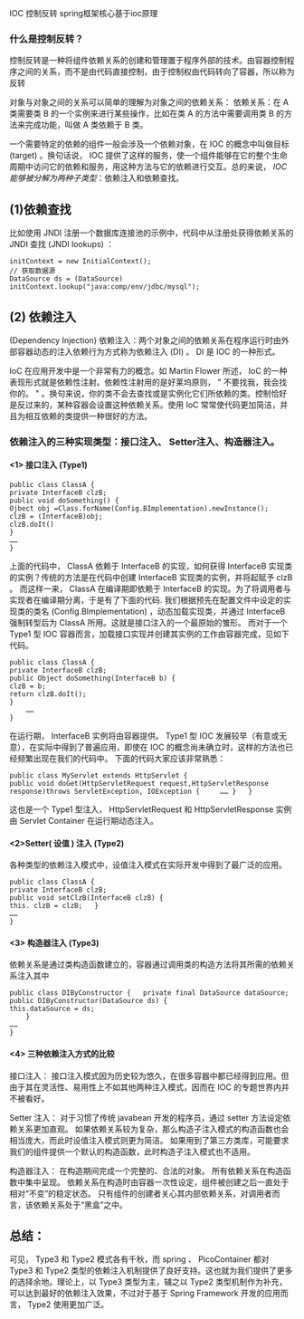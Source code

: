 IOC 控制反转 spring框架核心基于ioc原理

### 什么是控制反转？

控制反转是一种将组件依赖关系的创建和管理置于程序外部的技术。由容器控制程序之间的关系，而不是由代码直接控制，由于控制权由代码转向了容器，所以称为反转

对象与对象之间的关系可以简单的理解为对象之间的依赖关系：
依赖关系：在 A 类需要类 B 的一个实例来进行某些操作，比如在类 A 的方法中需要调用类 B 的方法来完成功能，叫做 A 类依赖于 B 类。

一个需要特定的依赖的组件一般会涉及一个依赖对象，在 IOC 的概念中叫做目标 (target) 。换句话说， IOC 提供了这样的服务，使一个组件能够在它的整个生命周期中访问它的依赖和服务，用这种方法与它的依赖进行交互。总的来说， _IOC 能够被分解为两种子类型_：依赖注入和依赖查找。

## (1)依赖查找
比如使用 JNDI 注册一个数据库连接池的示例中，代码中从注册处获得依赖关系的 JNDI 查找 (JNDI lookups) ：

```
initContext = new InitialContext();
// 获取数据源
DataSource ds = (DataSource) initContext.lookup("java:comp/env/jdbc/mysql");
```

## (2) 依赖注入
(Dependency Injection) 依赖注入：两个对象之间的依赖关系在程序运行时由外部容器动态的注入依赖行为方式称为依赖注入 (DI) 。 DI 是 IOC 的一种形式。

IoC 在应用开发中是一个非常有力的概念。如 Martin Flower 所述， IoC 的一种表现形式就是依赖性注射。依赖性注射用的是好莱坞原则， " 不要找我，我会找你的。 " 。换句来说，你的类不会去查找或是实例化它们所依赖的类。控制恰好是反过来的，某种容器会设置这种依赖关系。使用 IoC 常常使代码更加简洁，并且为相互依赖的类提供一种很好的方法。

### 依赖注入的三种实现类型：接口注入、 Setter注入、构造器注入。
#### <1> 接口注入 (Type1)
```
public class ClassA {
private InterfaceB clzB;
public void doSomething() {
Ojbect obj =Class.forName(Config.BImplementation).newInstance();
clzB = (InterfaceB)obj;
clzB.doIt()
}
……
}
```
上面的代码中， ClassA 依赖于 InterfaceB 的实现，如何获得 InterfaceB 实现类的实例？传统的方法是在代码中创建 InterfaceB 实现类的实例，并将起赋予 clzB 。
而这样一来， ClassA 在编译期即依赖于 InterfaceB 的实现。为了将调用者与实现者在编译期分离，于是有了下面的代码.
我们根据预先在配置文件中设定的实现类的类名 (Config.BImplementation) ，动态加载实现类，并通过 InterfaceB 强制转型后为 ClassA 所用。这就是接口注入的一个最原始的雏形。
而对于一个 Type1 型 IOC 容器而言，加载接口实现并创建其实例的工作由容器完成，见如下代码。

```
public class ClassA {
private InterfaceB clzB;
public Object doSomething(InterfaceB b) {
clzB = b;
return clzB.doIt();
}
    ……
}
```

在运行期， InterfaceB 实例将由容器提供。
Type1 型 IOC 发展较早（有意或无意），在实际中得到了普遍应用，即使在 IOC 的概念尚未确立时，这样的方法也已经频繁出现在我们的代码中。
下面的代码大家应该非常熟悉：

```
public class MyServlet extends HttpServlet {
public void doGet(HttpServletRequest request,HttpServletResponse response)throws ServletException, IOException {     …… }   }
```
这也是一个 Type1 型注入， HttpServletRequest 和 HttpServletResponse 实例由 Servlet Container 在运行期动态注入。
#### <2>Setter( 设值 ) 注入 (Type2)
各种类型的依赖注入模式中，设值注入模式在实际开发中得到了最广泛的应用。
```
public class ClassA {
private InterfaceB clzB;
public void setClzB(InterfaceB clzB) {
this. clzB = clzB;   }
……
}
```
#### <3> 构造器注入 (Type3)
依赖关系是通过类构造函数建立的，容器通过调用类的构造方法将其所需的依赖关系注入其中
```
public class DIByConstructor {   private final DataSource dataSource;
public DIByConstructor(DataSource ds) {
this.dataSource = ds;
    }
……
}
```
#### <4> 三种依赖注入方式的比较
接口注入：
接口注入模式因为历史较为悠久，在很多容器中都已经得到应用。但由于其在灵活性、易用性上不如其他两种注入模式，因而在 IOC 的专题世界内并不被看好。

Setter 注入：
对于习惯了传统 javabean 开发的程序员，通过 setter 方法设定依赖关系更加直观。
如果依赖关系较为复杂，那么构造子注入模式的构造函数也会相当庞大，而此时设值注入模式则更为简洁。
如果用到了第三方类库，可能要求我们的组件提供一个默认的构造函数，此时构造子注入模式也不适用。

构造器注入：
在构造期间完成一个完整的、合法的对象。
所有依赖关系在构造函数中集中呈现。
依赖关系在构造时由容器一次性设定，组件被创建之后一直处于相对“不变”的稳定状态。
只有组件的创建者关心其内部依赖关系，对调用者而言，该依赖关系处于“黑盒”之中。

## 总结：
可见， Type3 和 Type2 模式各有千秋，而 spring 、 PicoContainer 都对 Type3 和 Type2 类型的依赖注入机制提供了良好支持。这也就为我们提供了更多的选择余地。理论上，以 Type3 类型为主，辅之以 Type2 类型机制作为补充，可以达到最好的依赖注入效果，不过对于基于 Spring Framework 开发的应用而言， Type2 使用更加广泛。

